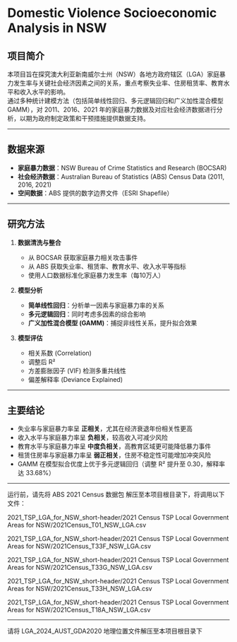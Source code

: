 # Domestic Violence Socioeconomic Analysis in NSW

## 项目简介
本项目旨在探究澳大利亚新南威尔士州（NSW）各地方政府辖区（LGA）家庭暴力发生率与关键社会经济因素之间的关系，重点考察失业率、住房租赁率、教育水平和收入水平的影响。  
通过多种统计建模方法（包括简单线性回归、多元逻辑回归和广义加性混合模型 GAMM），对 2011、2016、2021 年的家庭暴力数据及对应社会经济数据进行分析，以期为政府制定政策和干预措施提供数据支持。

---

## 数据来源
- **家庭暴力数据**：NSW Bureau of Crime Statistics and Research (BOCSAR)  
- **社会经济数据**：Australian Bureau of Statistics (ABS) Census Data (2011, 2016, 2021)  
- **空间数据**：ABS 提供的数字边界文件（ESRI Shapefile）

---

## 研究方法
1. **数据清洗与整合**  
   - 从 BOCSAR 获取家庭暴力相关攻击事件  
   - 从 ABS 获取失业率、租赁率、教育水平、收入水平等指标  
   - 使用人口数据标准化家庭暴力发生率（每10万人）

2. **模型分析**  
   - **简单线性回归**：分析单一因素与家庭暴力率的关系  
   - **多元逻辑回归**：同时考虑多因素的综合影响  
   - **广义加性混合模型 (GAMM)**：捕捉非线性关系，提升拟合效果  

3. **模型评估**  
   - 相关系数 (Correlation)  
   - 调整后 R²  
   - 方差膨胀因子 (VIF) 检测多重共线性  
   - 偏差解释率 (Deviance Explained)

---

## 主要结论
- 失业率与家庭暴力率呈 **正相关**，尤其在经济衰退年份相关性更高  
- 收入水平与家庭暴力率呈 **负相关**，较高收入可减少风险  
- 教育水平与家庭暴力率呈 **中度负相关**，高教育区域更可能降低暴力事件  
- 租赁住房率与家庭暴力率呈 **弱正相关**，住房不稳定性可能增加冲突风险  
- GAMM 在模型拟合优度上优于多元逻辑回归（调整 R² 提升至 0.30，解释率达 33.68%）

----------------------------------------------------------------------------------------

运行前，请先将 ABS 2021 Census 数据包 解压至本项目根目录下，将调用以下文件：

2021_TSP_LGA_for_NSW_short-header/2021 Census TSP Local Government Areas for NSW/2021Census_T01_NSW_LGA.csv

2021_TSP_LGA_for_NSW_short-header/2021 Census TSP Local Government Areas for NSW/2021Census_T33F_NSW_LGA.csv

2021_TSP_LGA_for_NSW_short-header/2021 Census TSP Local Government Areas for NSW/2021Census_T33G_NSW_LGA.csv

2021_TSP_LGA_for_NSW_short-header/2021 Census TSP Local Government Areas for NSW/2021Census_T33H_NSW_LGA.csv

2021_TSP_LGA_for_NSW_short-header/2021 Census TSP Local Government Areas for NSW/2021Census_T18A_NSW_LGA.csv

--------------------------------------------------------------------------------------------

请将 LGA_2024_AUST_GDA2020 地理位置文件解压至本项目根目录下
